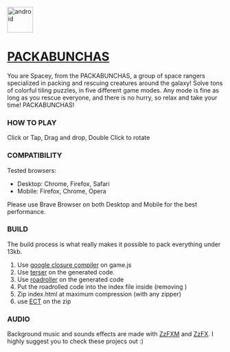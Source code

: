 <a href="https://sagerverma.github.io/PACKABUNCHAS/" target="_blank" rel="noreferrer"> <img src="https://i.ibb.co/pnDw2hL/pngfind-com-click-here-button-transparent-2200541.png" alt="android" wight="1000" height="60"/> </a>

# [PACKABUNCHAS](https://sagervrma.github.io/PACKABUNCHAS/) 
You are Spacey, from the PACKABUNCHAS, a group of space rangers specialized in packing and rescuing creatures around the galaxy!
Solve tons of colorful tiling puzzles, in five different game modes. 
Any mode is fine as long as you rescue everyone, and there is no hurry, so relax and take your time!
PACKABUNCHAS!


### HOW TO PLAY
Click or Tap, Drag and drop, Double Click to rotate

### COMPATIBILITY
Tested browsers:  
- Desktop: Chrome, Firefox, Safari
- Mobile: Firefox, Chrome, Opera

Please use Brave Browser on both Desktop and Mobile for the best performance.

### BUILD
The build process is what really makes it possible to pack everything under 13kb.

1) Use [google closure compiler](https://developers.google.com/closure/compiler) on game.js
2) Use [terser](https://github.com/terser/terser) on the generated code.
3) Use [roadroller](https://lifthrasiir.github.io/roadroller/) on the generated code
4) Put the roadrolled code into the index file inside <script></script> (removing <script src = "game.js"></script>)
5) Zip index.html at maximum compression (with any zipper)
6) use [ECT](https://github.com/fhanau/Efficient-Compression-Tool/releases/tag/v0.8.3) on the zip

### AUDIO
Background music and sounds effects are made with [ZzFXM](https://github.com/keithclark/ZzFXM) and [ZzFX](https://github.com/KilledByAPixel/ZzFX).
I highly suggest you to check these projecs out :)

